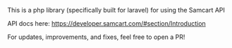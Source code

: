 This is a php library (specifically built for laravel) for using the Samcart API

API docs here:
https://developer.samcart.com/#section/Introduction

For updates, improvements, and fixes, feel free to open a PR! 